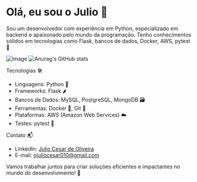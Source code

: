 # Olá, eu sou o Julio 👋

Sou um desenvolvedor com experiência em Python, especializado em backend e apaixonado pelo mundo da programação. Tenho conhecimentos sólidos em tecnologias como Flask, bancos de dados, Docker, AWS, pytest 🚀

![image](https://github.com/user-attachments/assets/e91f5738-9737-4348-a358-588ef2ce928e) 
![Anurag's GitHub stats](https://github-readme-stats.vercel.app/api?username=anuraghazra&show_icons=true&theme=radical)


Tecnologias 🛠️
- Linguagens: Python 🐍
- Frameworks: Flask 🌶️
- Bancos de Dados: MySQL, PostgreSQL, MongoDB 🗃️
- Ferramentas: Docker 🐳, Git 🌳
- Plataformas: AWS (Amazon Web Services) ☁️
- Testes: pytest 🧪

Contato 📬
- LinkedIn: [Julio Cesar de Oliveira](https://www.linkedin.com/in/julio-cesar-de-oliveira-7392a11b3/)
- E-mail: ojuliocesar010@gmail.com

Vamos trabalhar juntos para criar soluções eficientes e impactantes no mundo do desenvolvimento! 🚀
